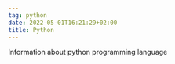 ```yaml
---
tag: python
date: 2022-05-01T16:21:29+02:00
title: Python
---
```

Information about python programming language 